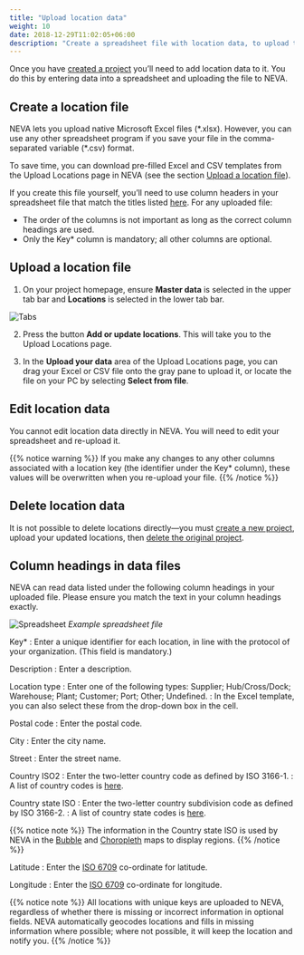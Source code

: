 ```yaml
---
title: "Upload location data"
weight: 10
date: 2018-12-29T11:02:05+06:00
description: "Create a spreadsheet file with location data, to upload to 4flow NEVA"
---
```


Once you have [created a project](https://foo.com) you’ll need to add location data to it. You do this by entering data into a spreadsheet and uploading the file to NEVA.

## Create a location file
NEVA lets you upload native Microsoft Excel files (\*.xlsx). However, you can use any other spreadsheet program if you save your file in the comma-separated variable (\*.csv) format.

To save time, you can download pre-filled Excel and CSV templates from the Upload Locations page in NEVA (see the section [Upload a location file](https://foo.com)).

If you create this file yourself, you’ll need to use column headers in your spreadsheet file that match the titles listed [here](https://foo.com). For any uploaded file:

* The order of the columns is not important as long as the correct column headings are used.
* Only the Key\* column is mandatory; all other columns are optional.

## Upload a location file

1.  On your project homepage, ensure **Master data** is selected in the upper tab bar and **Locations** is selected in the lower tab bar. 
    
![Tabs](https://i.imgur.com/3QHYhZ5.png)
    
2.  Press the button **Add or update locations**. This will take you to the Upload Locations page.
    
3.  In the **Upload your data** area of the Upload Locations page, you can drag your Excel or CSV file onto the gray pane to upload it, or locate the file on your PC by selecting **Select from file**.
    

## Edit location data

You cannot edit location data directly in NEVA. You will need to edit your spreadsheet and re-upload it.

{{% notice warning %}}
If you make any changes to any other columns associated with a location key (the identifier under the Key\* column), these values will be overwritten when you re-upload your file.
{{% /notice %}}

## Delete location data
It is not possible to delete locations directly—​you must [create a new project](https://foo.com), upload your updated locations, then [delete the original project](https://foo.com).

## Column headings in data files
NEVA can read data listed under the following column headings in your uploaded file. Please ensure you match the text in your column headings exactly.

![Spreadsheet](https://i.imgur.com/mhczSuU.png)
*Example spreadsheet file*

Key*
: Enter a unique identifier for each location, in line with the protocol of your organization. (This field is mandatory.)

Description
: Enter a description.

Location type
: Enter one of the following types: Supplier; Hub/Cross/Dock; Warehouse; Plant; Customer; Port; Other; Undefined.
: In the Excel template, you can also select these from the drop-down box in the cell.

Postal code
: Enter the postal code.

City
: Enter the city name.

Street
: Enter the street name.

Country ISO2
: Enter the two-letter country code as defined by ISO 3166-1.
: A list of country codes is [here](https://foo.com).

Country state ISO
: Enter the two-letter country subdivision code as defined by ISO 3166-2. 
: A list of country state codes is [here](https://foo.com).

{{% notice note %}}
The information in the Country state ISO is used by NEVA in the [Bubble](https://foo.com) and [Choropleth](https://foo.com) maps to display regions.
{{% /notice %}}

Latitude
: Enter the [ISO 6709](https://foo.com) co-ordinate for latitude.

Longitude
: Enter the [ISO 6709](https://foo.com) co-ordinate for longitude.

{{% notice note %}}
All locations with unique keys are uploaded to NEVA, regardless of whether there is missing or incorrect information in optional fields. NEVA automatically geocodes locations and fills in missing information where possible; where not possible, it will keep the location and notify you.
{{% /notice %}}
